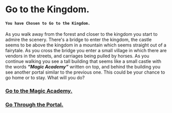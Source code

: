  # Go to the Kingdom.
#### `You have Chosen to Go to the Kingdom.`

As you walk away from the forest and closer to the kingdom you start to admire the scenery. There's a bridge to enter the kingdom, the castle seems to be above the kingdom in a mountain which seems straight out of a fairytale. As you cross the bridge you enter a small village in which there are vendors in the streets, and carriages being pulled by horses. As you continue walking you see a tall building that seems like a small castle with the words ***“Magic Academy”*** written on top, and behind the building you see another portal similar to the previous one. This could be your chance to go home or to stay. What will you do?

### [Go to the Magic Academy.](magic-academy.md)
### [Go Through the Portal.](portal.md)
